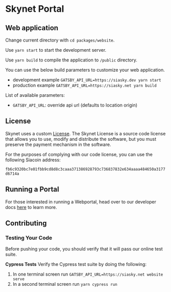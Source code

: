 # Skynet Portal

## Web application

Change current directory with `cd packages/website`.

Use `yarn start` to start the development server.

Use `yarn build` to compile the application to `/public` directory.

You can use the below build parameters to customize your web application.

- development example `GATSBY_API_URL=https://siasky.dev yarn start`
- production example `GATSBY_API_URL=https://siasky.net yarn build`

List of available parameters:

- `GATSBY_API_URL`: override api url (defaults to location origin)

## License

Skynet uses a custom [License](./LICENSE.md). The Skynet License is a source code license that allows you to use, modify
and distribute the software, but you must preserve the payment mechanism in the software.

For the purposes of complying with our code license, you can use the following Siacoin address:

`fb6c9320bc7e01fbb9cd8d8c3caaa371386928793c736837832e634aaaa484650a3177d6714a`

## Running a Portal
For those interested in running a Webportal, head over to our developer docs [here](https://docs.siasky.net/developer-guides/operating-a-skynet-webportal) to learn more.

## Contributing

### Testing Your Code

Before pushing your code, you should verify that it will pass our online test suite.

**Cypress Tests**
Verify the Cypress test suite by doing the following:

1. In one terminal screen run `GATSBY_API_URL=https://siasky.net website serve`
1. In a second terminal screen run `yarn cypress run`

